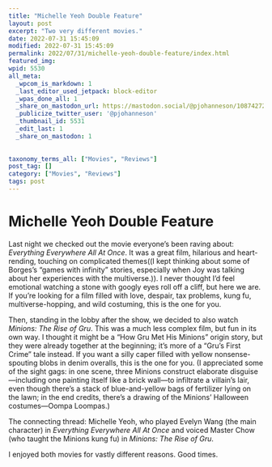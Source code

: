 ```yaml
---
title: "Michelle Yeoh Double Feature"
layout: post
excerpt: "Two very different movies."
date: 2022-07-31 15:45:09
modified: 2022-07-31 15:45:09
permalink: 2022/07/31/michelle-yeoh-double-feature/index.html
featured_img: 
wpid: 5530
all_meta: 
  _wpcom_is_markdown: 1
  _last_editor_used_jetpack: block-editor
  _wpas_done_all: 1
  _share_on_mastodon_url: https://mastodon.social/@pjohanneson/108742726666734754
  _publicize_twitter_user: '@pjohanneson'
  _thumbnail_id: 5531
  _edit_last: 1
  _share_on_mastodon: 1
  
  
taxonomy_terms_all: ["Movies", "Reviews"]
post_tag: []
category: ["Movies", "Reviews"]
tags: post
---
```


# Michelle Yeoh Double Feature

Last night we checked out the movie everyone’s been raving about: *Everything Everywhere All At Once*. It was a great film, hilarious and heart-rending, touching on complicated themes((I kept thinking about some of Borges’s “games with infinity” stories, especially when Joy was talking about her experiences with the multiverse.)). I never thought I’d feel emotional watching a stone with googly eyes roll off a cliff, but here we are. If you’re looking for a film filled with love, despair, tax problems, kung fu, multiverse-hopping, and wild costuming, this is the one for you.

Then, standing in the lobby after the show, we decided to also watch *Minions: The Rise of Gru*. This was a much less complex film, but fun in its own way. I thought it might be a “How Gru Met His Minions” origin story, but they were already together at the beginning; it’s more of a “Gru’s First Crime” tale instead. If you want a silly caper filled with yellow nonsense-spouting blobs in denim overalls, this is the one for you. (I appreciated some of the sight gags: in one scene, three Minions construct elaborate disguise—including one painting itself like a brick wall—to infiltrate a villain’s lair, even though there’s a stack of blue-and-yellow bags of fertilizer lying on the lawn; in the end credits, there’s a drawing of the Minions’ Halloween costumes—Oompa Loompas.)

The connecting thread: Michelle Yeoh, who played Evelyn Wang (the main character) in *Everything Everywhere All At Once* and voiced Master Chow (who taught the Minions kung fu) in *Minions: The Rise of Gru*.

I enjoyed both movies for vastly different reasons. Good times.